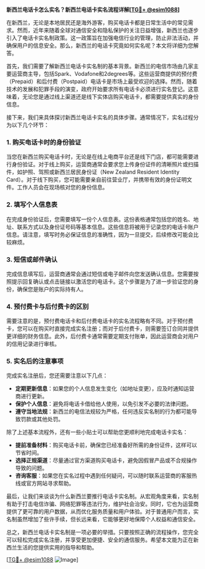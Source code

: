 **新西兰电话卡怎么实名？新西兰电话卡实名流程详解[[TG💪+ @esim1088](https://t.me/s/esim1088)]**

在新西兰，无论是本地居民还是海外游客，购买电话卡都是日常生活中的常见需求。然而，近年来随着全球对通信安全和隐私保护的关注日益增强，新西兰也逐步引入了电话卡实名制政策。这一政策旨在加强电信行业的管理，防止非法活动，并确保用户的信息安全。那么，新西兰的电话卡究竟如何实名呢？本文将详细为您解答。

首先，我们需要了解新西兰电话卡实名制的基本背景。新西兰的电信市场由几家主要运营商主导，包括Spark、Vodafone和2degrees等。这些运营商提供的预付费（Prepaid）和后付费（Postpaid）电话卡是市场上最受欢迎的选择。然而，随着技术的发展和犯罪手段的演变，政府开始要求所有电话卡必须进行实名登记。这意味着，无论您是通过线上渠道还是线下实体店购买电话卡，都需要提供真实的身份信息。

接下来，我们来具体探讨新西兰电话卡实名的具体步骤。通常情况下，实名过程分为以下几个环节：

### **1. 购买电话卡时的身份验证**
当您在新西兰购买电话卡时，无论是在线上电商平台还是线下门店，都可能需要进行身份验证。对于线上购买，运营商通常会要求您上传身份证件的清晰照片或扫描件，如护照、驾照或新西兰居民身份证（New Zealand Resident Identity Card）。对于线下购买，您可能需要亲自前往营业厅，并携带有效的身份证明文件。工作人员会在现场核对您的身份信息。

### **2. 填写个人信息表**
在完成身份验证后，您需要填写一份个人信息表。这份表格通常包括您的姓名、地址、联系方式以及身份证号码等基本信息。这些信息将被用于记录您的电话卡账户信息。请注意，填写时务必保证信息的准确性，因为一旦提交，后续修改可能会比较麻烦。

### **3. 短信或邮件确认**
完成信息填写后，运营商通常会通过短信或电子邮件向您发送确认信息。您需要按照提示回复确认或点击链接以激活您的电话卡。这个步骤是为了进一步验证您的身份，确保您是账户的实际持有人。

### **4. 预付费卡与后付费卡的区别**
需要注意的是，预付费电话卡和后付费电话卡的实名流程略有不同。对于预付费卡，您可以在购买时直接完成实名注册；而对于后付费卡，则需要签订合同并提供更详细的财务信息。此外，后付费卡通常需要定期支付账单，因此运营商会对用户的信用记录进行审核。

### **5. 实名后的注意事项**
完成实名注册后，您还需要注意以下几点：
- **定期更新信息**：如果您的个人信息发生变化（如地址变更），应及时通知运营商进行更新。
- **保护个人信息**：避免将电话卡借给他人使用，以免引发不必要的法律问题。
- **遵守当地法规**：新西兰的电信法规较为严格，任何违反实名制的行为都可能导致罚款或其他处罚。

除了上述基本流程外，还有一些小贴士可以帮助您更顺利地完成电话卡实名：

- **提前准备材料**：购买电话卡前，确保您已经准备好所需的身份证件，这样可以节省时间。
- **选择正规渠道**：尽量通过官方渠道购买电话卡，避免因假冒产品或不合规操作导致的问题。
- **咨询客服**：如果您在实名过程中遇到任何疑问，可以随时联系运营商的客服热线或官方网站寻求帮助。

最后，让我们来谈谈为什么新西兰要推行电话卡实名制。从宏观角度来看，实名制有助于打击电信诈骗、网络犯罪等违法行为，维护社会治安。同时，它也为运营商提供了更可靠的用户数据，从而优化服务质量和用户体验。对于普通用户而言，实名制虽然增加了些许手续，但长远来看，它能够更好地保障个人权益和通信安全。

总之，新西兰电话卡实名制是一项必要的举措。只要按照正确的流程操作，您完全可以轻松完成实名注册，并享受更加便捷、安全的通信服务。希望本文能为正在新西兰生活的您提供实用的指导和帮助。

[[TG💪+ @esim1088](https://t.me/s/esim1088) ![Image](https://i.postimg.cc/4NQfJmqS/Snipaste-2025-05-13-00-14-12.png)]